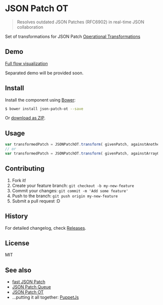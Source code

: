 # JSON Patch OT

> Resolves outdated JSON Patches (RFC6902) in real-time JSON collaboration

Set of transformations for JSON Patch [Operational Transformations](https://en.wikipedia.org/wiki/Operational_transformation)

## Demo

[Full flow visualization](http://tomalec.github.io/PuppetJs-operational-transformation/visualization.html)

Separated demo will be provided soon.

## Install

Install the component using [Bower](http://bower.io/):

```sh
$ bower install json-patch-ot --save
```

Or [download as ZIP](https://github.com/PuppetJs/JSON-Patch-OT/archive/gh-pages.zip).

## Usage

```javascript
var transformedPatch = JSONPatchOT.transform( givenPatch, againstAnotherPatch);
// or
var transformedPatch = JSONPatchOT.transform( givenPatch, againstArrayOfPatches);
```

## Contributing

1. Fork it!
2. Create your feature branch: `git checkout -b my-new-feature`
3. Commit your changes: `git commit -m 'Add some feature'`
4. Push to the branch: `git push origin my-new-feature`
5. Submit a pull request :D

## History

For detailed changelog, check [Releases](https://github.com/PuppetJs/JSON-Patch-OT/releases).

## License

MIT

## See also
- [fast JSON Patch](https://github.com/Starcounter-Jack/JSON-Patch)
- [JSON Patch Queue](https://github.com/PuppetJs/JSON-Patch-Queue)
- [JSON Patch OT](https://github.com/PuppetJs/JSON-Patch-OT)
- ...putting it all together: [PuppetJs](https://github.com/PuppetJs/PuppetJs)

